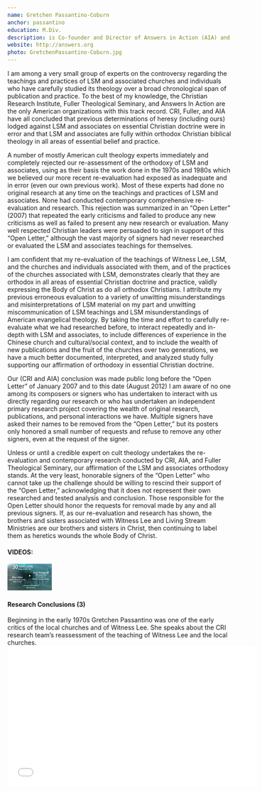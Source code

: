 ```yaml
---
name: Gretchen Passantino-Coburn
anchor: passantino
education: M.Div.
description: is Co-founder and Director of Answers in Action (AIA) and former senior research consultant and editor for Christian Research Institute (CRI, under the founding leadership of the late Walter Martin). Gretchen’s published works include Witch Hunt and Satanism in the Zondervan Guide to Cults and Religious Movements Series.
website: http://answers.org
photo: GretchenPassantino-Coburn.jpg
---
```


I am among a very small group of experts on the controversy regarding the teachings and practices of LSM and associated churches and individuals who have carefully studied its theology over a broad chronological span of publication and practice. To the best of my knowledge, the Christian Research Institute, Fuller Theological Seminary, and Answers In Action are the only American organizations with this track record. CRI, Fuller, and AIA have all concluded that previous determinations of heresy (including ours) lodged against LSM and associates on essential Christian doctrine were in error and that LSM and associates are fully within orthodox Christian biblical theology in all areas of essential belief and practice.

A number of mostly American cult theology experts immediately and completely rejected our re-assessment of the orthodoxy of LSM and associates, using as their basis the work done in the 1970s and 1980s which we believed our more recent re-evaluation had exposed as inadequate and in error (even our own previous work). Most of these experts had done no original research at any time on the teachings and practices of LSM and associates. None had conducted contemporary comprehensive re-evaluation and research. This rejection was summarized in an “Open Letter” (2007) that repeated the early criticisms and failed to produce any new criticisms as well as failed to present any new research or evaluation. Many well respected Christian leaders were persuaded to sign in support of this “Open Letter,” although the vast majority of signers had never researched or evaluated the LSM and associates teachings for themselves.

I am confident that my re-evaluation of the teachings of Witness Lee, LSM, and the churches and individuals associated with them, and of the practices of the churches associated with LSM, demonstrates clearly that they are orthodox in all areas of essential Christian doctrine and practice, validly expressing the Body of Christ as do all orthodox Christians. I attribute my previous erroneous evaluation to a variety of unwitting misunderstandings and misinterpretations of LSM material on my part and unwitting miscommunication of LSM teachings and LSM misunderstandings of American evangelical theology. By taking the time and effort to carefully re-evaluate what we had researched before, to interact repeatedly and in-depth with LSM and associates, to include differences of experience in the Chinese church and cultural/social context, and to include the wealth of new publications and the fruit of the churches over two generations, we have a much better documented, interpreted, and analyzed study fully supporting our affirmation of orthodoxy in essential Christian doctrine.

Our (CRI and AIA) conclusion was made public long before the “Open Letter” of January 2007 and to this date (August 2012) I am aware of no one among its composers or signers who has undertaken to interact with us directly regarding our research or who has undertaken an independent primary research project covering the wealth of original research, publications, and personal interactions we have. Multiple signers have asked their names to be removed from the “Open Letter,” but its posters only honored a small number of requests and refuse to remove any other signers, even at the request of the signer.

Unless or until a credible expert on cult theology undertakes the re-evaluation and contemporary research conducted by CRI, AIA, and Fuller Theological Seminary, our affirmation of the LSM and associates orthodoxy stands. At the very least, honorable signers of the “Open Letter” who cannot take up the challenge should be willing to rescind their support of the “Open Letter,” acknowledging that it does not represent their own researched and tested analysis and conclusion. Those responsible for the Open Letter should honor the requests for removal made by any and all previous signers. If, as our re-evaluation and research has shown, the brothers and sisters associated with Witness Lee and Living Stream Ministries are our brothers and sisters in Christ, then continuing to label them as heretics wounds the whole Body of Christ.

#### VIDEOS:

<div class="media">
  <a class="pull-left" id="conc">
    <img src="/img/testimonies/videos/videoThumbConclusion.jpg" class="media-object"/>
  </a>
  <div class="media-body">
    <h4 class="media-heading">Research Conclusions (3)</h4>Beginning in the early 1970s Gretchen Passantino was one of the early critics of the local churches and of Witness Lee. She speaks about the CRI research team’s reassessment of the teaching of Witness Lee and the local churches.
  </div>
  <div id="concvid" class="embedvideo">
    <iframe width="560" height="315" src="//www.youtube.com/embed/GnklWdaxSdE?rel=0" frameborder="0" allowfullscreen="" >&nbsp;</iframe>
  </div>
</div>
